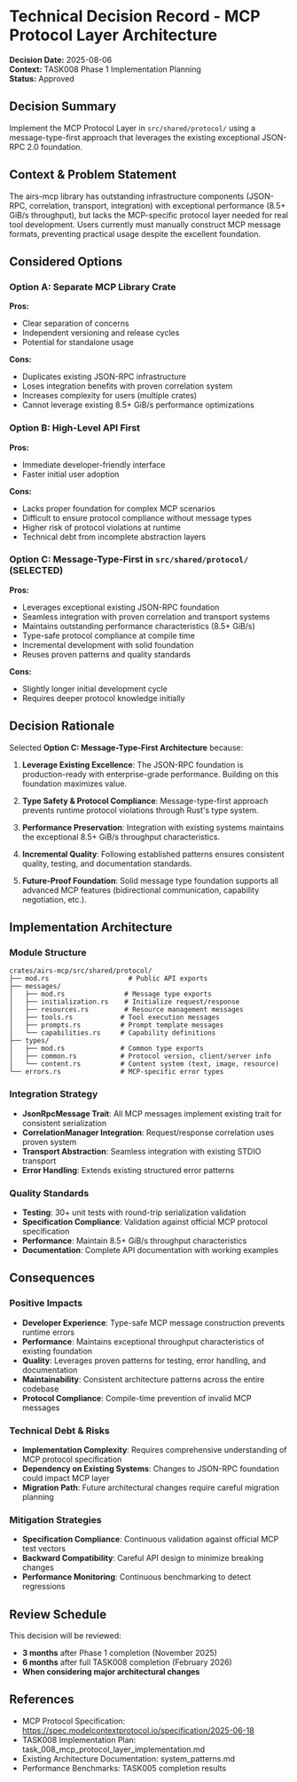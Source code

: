 # Technical Decision Record - MCP Protocol Layer Architecture

**Decision Date:** 2025-08-06  
**Context:** TASK008 Phase 1 Implementation Planning  
**Status:** Approved  

## Decision Summary

Implement the MCP Protocol Layer in `src/shared/protocol/` using a message-type-first approach that leverages the existing exceptional JSON-RPC 2.0 foundation.

## Context & Problem Statement

The airs-mcp library has outstanding infrastructure components (JSON-RPC, correlation, transport, integration) with exceptional performance (8.5+ GiB/s throughput), but lacks the MCP-specific protocol layer needed for real tool development. Users currently must manually construct MCP message formats, preventing practical usage despite the excellent foundation.

## Considered Options

### Option A: Separate MCP Library Crate
**Pros:**
- Clear separation of concerns
- Independent versioning and release cycles
- Potential for standalone usage

**Cons:**
- Duplicates existing JSON-RPC infrastructure
- Loses integration benefits with proven correlation system
- Increases complexity for users (multiple crates)
- Cannot leverage existing 8.5+ GiB/s performance optimizations

### Option B: High-Level API First
**Pros:**
- Immediate developer-friendly interface
- Faster initial user adoption

**Cons:**
- Lacks proper foundation for complex MCP scenarios
- Difficult to ensure protocol compliance without message types
- Higher risk of protocol violations at runtime
- Technical debt from incomplete abstraction layers

### Option C: Message-Type-First in `src/shared/protocol/` (SELECTED)
**Pros:**
- Leverages exceptional existing JSON-RPC foundation
- Seamless integration with proven correlation and transport systems
- Maintains outstanding performance characteristics (8.5+ GiB/s)
- Type-safe protocol compliance at compile time
- Incremental development with solid foundation
- Reuses proven patterns and quality standards

**Cons:**
- Slightly longer initial development cycle
- Requires deeper protocol knowledge initially

## Decision Rationale

Selected **Option C: Message-Type-First Architecture** because:

1. **Leverage Existing Excellence**: The JSON-RPC foundation is production-ready with enterprise-grade performance. Building on this foundation maximizes value.

2. **Type Safety & Protocol Compliance**: Message-type-first approach prevents runtime protocol violations through Rust's type system.

3. **Performance Preservation**: Integration with existing systems maintains the exceptional 8.5+ GiB/s throughput characteristics.

4. **Incremental Quality**: Following established patterns ensures consistent quality, testing, and documentation standards.

5. **Future-Proof Foundation**: Solid message type foundation supports all advanced MCP features (bidirectional communication, capability negotiation, etc.).

## Implementation Architecture

### Module Structure
```
crates/airs-mcp/src/shared/protocol/
├── mod.rs                    # Public API exports
├── messages/
│   ├── mod.rs               # Message type exports
│   ├── initialization.rs    # Initialize request/response
│   ├── resources.rs         # Resource management messages
│   ├── tools.rs            # Tool execution messages
│   ├── prompts.rs          # Prompt template messages
│   └── capabilities.rs     # Capability definitions
├── types/
│   ├── mod.rs              # Common type exports
│   ├── common.rs           # Protocol version, client/server info
│   └── content.rs          # Content system (text, image, resource)
└── errors.rs               # MCP-specific error types
```

### Integration Strategy
- **JsonRpcMessage Trait**: All MCP messages implement existing trait for consistent serialization
- **CorrelationManager Integration**: Request/response correlation uses proven system
- **Transport Abstraction**: Seamless integration with existing STDIO transport
- **Error Handling**: Extends existing structured error patterns

### Quality Standards
- **Testing**: 30+ unit tests with round-trip serialization validation
- **Specification Compliance**: Validation against official MCP protocol specification
- **Performance**: Maintain 8.5+ GiB/s throughput characteristics
- **Documentation**: Complete API documentation with working examples

## Consequences

### Positive Impacts
- **Developer Experience**: Type-safe MCP message construction prevents runtime errors
- **Performance**: Maintains exceptional throughput characteristics of existing foundation  
- **Quality**: Leverages proven patterns for testing, error handling, and documentation
- **Maintainability**: Consistent architecture patterns across the entire codebase
- **Protocol Compliance**: Compile-time prevention of invalid MCP messages

### Technical Debt & Risks
- **Implementation Complexity**: Requires comprehensive understanding of MCP protocol specification
- **Dependency on Existing Systems**: Changes to JSON-RPC foundation could impact MCP layer
- **Migration Path**: Future architectural changes require careful migration planning

### Mitigation Strategies
- **Specification Compliance**: Continuous validation against official MCP test vectors
- **Backward Compatibility**: Careful API design to minimize breaking changes
- **Performance Monitoring**: Continuous benchmarking to detect regressions

## Review Schedule

This decision will be reviewed:
- **3 months** after Phase 1 completion (November 2025)
- **6 months** after full TASK008 completion (February 2026)
- **When considering major architectural changes**

## References

- MCP Protocol Specification: https://spec.modelcontextprotocol.io/specification/2025-06-18
- TASK008 Implementation Plan: task_008_mcp_protocol_layer_implementation.md
- Existing Architecture Documentation: system_patterns.md
- Performance Benchmarks: TASK005 completion results
